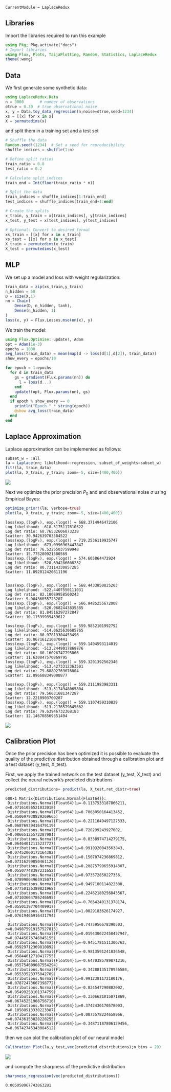 

``` @meta
CurrentModule = LaplaceRedux
```

## Libraries

Import the libraries required to run this example

``` julia
using Pkg; Pkg.activate("docs")
# Import libraries
using Flux, Plots, TaijaPlotting, Random, Statistics, LaplaceRedux
theme(:wong)
```

## Data

We first generate some synthetic data:

``` julia
using LaplaceRedux.Data
n = 3000       # number of observations
σtrue = 0.30  # true observational noise
x, y = Data.toy_data_regression(n;noise=σtrue,seed=1234)
xs = [[x] for x in x]
X = permutedims(x)
```

and split them in a training set and a test set

``` julia
# Shuffle the data
Random.seed!(1234)  # Set a seed for reproducibility
shuffle_indices = shuffle(1:n)

# Define split ratios
train_ratio = 0.8
test_ratio = 0.2

# Calculate split indices
train_end = Int(floor(train_ratio * n))

# Split the data
train_indices = shuffle_indices[1:train_end]
test_indices = shuffle_indices[train_end+1:end]

# Create the splits
x_train, y_train = x[train_indices], y[train_indices]
x_test, y_test = x[test_indices], y[test_indices]

# Optional: Convert to desired format
xs_train = [[x] for x in x_train]
xs_test = [[x] for x in x_test]
X_train = permutedims(x_train)
X_test = permutedims(x_test)
```

## MLP

We set up a model and loss with weight regularization:

``` julia
train_data = zip(xs_train,y_train)
n_hidden = 50
D = size(X,1)
nn = Chain(
    Dense(D, n_hidden, tanh),
    Dense(n_hidden, 1)
)  
loss(x, y) = Flux.Losses.mse(nn(x), y)
```

We train the model:

``` julia
using Flux.Optimise: update!, Adam
opt = Adam(1e-3)
epochs = 1000
avg_loss(train_data) = mean(map(d -> loss(d[1],d[2]), train_data))
show_every = epochs/10

for epoch = 1:epochs
  for d in train_data
    gs = gradient(Flux.params(nn)) do
      l = loss(d...)
    end
    update!(opt, Flux.params(nn), gs)
  end
  if epoch % show_every == 0
    println("Epoch " * string(epoch))
    @show avg_loss(train_data)
  end
end
```

## Laplace Approximation

Laplace approximation can be implemented as follows:

``` julia
subset_w = :all
la = Laplace(nn; likelihood=:regression, subset_of_weights=subset_w)
fit!(la, train_data)
plot(la, X_train, y_train; zoom=-5, size=(400,400))
```

![](regression_files/figure-commonmark/cell-7-output-1.svg)

Next we optimize the prior precision $P_0$ and and observational noise $\sigma$ using Empirical Bayes:

``` julia
optimize_prior!(la; verbose=true)
plot(la, X_train, y_train; zoom=-5, size=(400,400))
```

    loss(exp.(logP₀), exp.(logσ)) = 668.3714946472106
    Log likelihood: -618.5175117610522
    Log det ratio: 68.76532606873238
    Scatter: 30.942639703584522
    loss(exp.(logP₀), exp.(logσ)) = 719.2536119935747
    Log likelihood: -673.0996963447847
    Log det ratio: 76.53255037599948
    Scatter: 15.775280921580569
    loss(exp.(logP₀), exp.(logσ)) = 574.605864472924
    Log likelihood: -528.694286608232
    Log det ratio: 80.73114330857285
    Scatter: 11.092012420811196


    loss(exp.(logP₀), exp.(logσ)) = 568.4433850825203
    Log likelihood: -522.4407550111031
    Log det ratio: 82.10089958560243
    Scatter: 9.90436055723207
    loss(exp.(logP₀), exp.(logσ)) = 566.9485255672008
    Log likelihood: -520.9682443835385
    Log det ratio: 81.84516297272847
    Scatter: 10.11539939459612

    loss(exp.(logP₀), exp.(logσ)) = 559.9852101992792
    Log likelihood: -514.0625630685765
    Log det ratio: 80.97813304453496
    Scatter: 10.867161216870441
    loss(exp.(logP₀), exp.(logσ)) = 559.1404593114019
    Log likelihood: -513.2449017869876
    Log det ratio: 80.16026747795866
    Scatter: 11.630847570869795
    loss(exp.(logP₀), exp.(logσ)) = 559.3201392562346
    Log likelihood: -513.4273312363501
    Log det ratio: 79.68892769076004
    Scatter: 12.096688349008877

    loss(exp.(logP₀), exp.(logσ)) = 559.2111983983311
    Log likelihood: -513.3174948065804
    Log det ratio: 79.56631681347287
    Scatter: 12.2210903700287
    loss(exp.(logP₀), exp.(logσ)) = 559.1107459310829
    Log likelihood: -513.2176579845662
    Log det ratio: 79.63946732368183
    Scatter: 12.146708569351494

![](regression_files/figure-commonmark/cell-8-output-5.svg)

## Calibration Plot

Once the prior precision has been optimized it is possible to evaluate the quality of the predictive distribution
obtained through a calibration plot and a test dataset (y_test, X_test).

First, we apply the trained network on the test dataset (y_test, X_test) and collect the neural network’s predicted distributions

``` julia
predicted_distributions= predict(la, X_test,ret_distr=true)
```

    600×1 Matrix{Distributions.Normal{Float64}}:
     Distributions.Normal{Float64}(μ=-0.1137533187866211, σ=0.07161056521032018)
     Distributions.Normal{Float64}(μ=0.7063850164413452, σ=0.050697938829269665)
     Distributions.Normal{Float64}(μ=-0.2211049497127533, σ=0.06876939416479119)
     Distributions.Normal{Float64}(μ=0.720299243927002, σ=0.08665125572287981)
     Distributions.Normal{Float64}(μ=-0.8338974714279175, σ=0.06464012115237727)
     Distributions.Normal{Float64}(μ=0.9910320043563843, σ=0.07452060172164382)
     Distributions.Normal{Float64}(μ=0.1507074236869812, σ=0.07316299850461126)
     Distributions.Normal{Float64}(μ=0.20875799655914307, σ=0.05507748397231652)
     Distributions.Normal{Float64}(μ=0.973572850227356, σ=0.07899004963915071)
     Distributions.Normal{Float64}(μ=0.9497100114822388, σ=0.07750126389821968)
     Distributions.Normal{Float64}(μ=0.22462180256843567, σ=0.07103664786246695)
     Distributions.Normal{Float64}(μ=-0.7654240131378174, σ=0.05501397704409917)
     Distributions.Normal{Float64}(μ=1.0029183626174927, σ=0.07619466916431794)
     ⋮
     Distributions.Normal{Float64}(μ=0.7475956678390503, σ=0.049875919157527815)
     Distributions.Normal{Float64}(μ=0.019430622458457947, σ=0.07445076746045155)
     Distributions.Normal{Float64}(μ=-0.9451781511306763, σ=0.05929712369810892)
     Distributions.Normal{Float64}(μ=-0.9813591241836548, σ=0.05844012710417755)
     Distributions.Normal{Float64}(μ=-0.6470385789871216, σ=0.055754609087554294)
     Distributions.Normal{Float64}(μ=-0.34288135170936584, σ=0.05533523375842789)
     Distributions.Normal{Float64}(μ=0.9912381172180176, σ=0.07872473667398772)
     Distributions.Normal{Float64}(μ=-0.824547290802002, σ=0.05499258101374759)
     Distributions.Normal{Float64}(μ=-0.3306621015071869, σ=0.06745251908756716)
     Distributions.Normal{Float64}(μ=0.3742436170578003, σ=0.10588913330223387)
     Distributions.Normal{Float64}(μ=0.0875578224658966, σ=0.07436153828228255)
     Distributions.Normal{Float64}(μ=-0.34871187806129456, σ=0.06742745343084512)

then we can plot the calibration plot of our neural model

``` julia
Calibration_Plot(la,y_test,vec(predicted_distributions);n_bins = 20)
```

![](regression_files/figure-commonmark/cell-10-output-1.svg)

and compute the sharpness of the predictive distribution

``` julia
sharpness_regression(vec(predicted_distributions))
```

    0.005058067743863281
